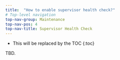 ```yaml
---
title:  "How to enable supervisor health check?"
# Top-level navigation
top-nav-group: Maintenance
top-nav-pos: 4
top-nav-title: Supervisor Health Check
---
```


* This will be replaced by the TOC
{:toc}

TBD.